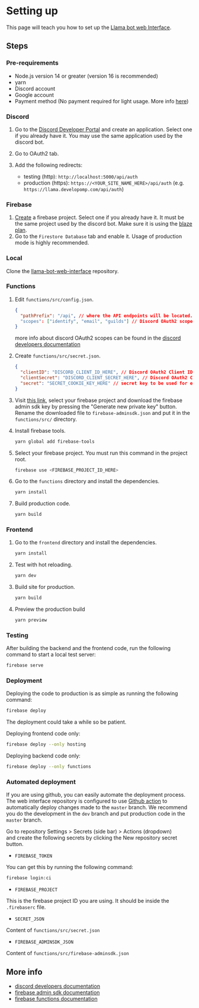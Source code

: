 # Setting up

This page will teach you how to set up the [Llama bot web Interface](https://github.com/llama-bot/llama-bot-web-interface).

## Steps

### Pre-requirements

- Node.js version 14 or greater (version 16 is recommended)
- yarn
- Discord account
- Google account
- Payment method (No payment required for light usage. More info [here](https://firebase.google.com/pricing))

### Discord

1. Go to the [Discord Developer Portal](https://discord.com/developers/applications) and create an application. Select one if you already have it. You may use the same application used by the discord bot.
2. Go to OAuth2 tab.
3. Add the following redirects:

   - testing (http): `http://localhost:5000/api/auth`
   - production (https): `https://<YOUR_SITE_NAME_HERE>/api/auth` (e.g. `https://llama.developomp.com/api/auth`)

### Firebase

1.  [Create](https://console.firebase.google.com) a firebase project. Select one if you already have it. It must be the same project used by the discord bot. Make sure it is using the [blaze plan](https://firebase.google.com/pricing).
2.  Go to the `Firestore Database` tab and enable it. Usage of production mode is highly recommended.

### Local

Clone the [llama-bot-web-interface](https://github.com/llama-bot/llama-bot-web-interface) repository.

### Functions

1. Edit `functions/src/config.json`.

   ```json title="functions/src/config.json (default values)"
   {
     "pathPrefix": "/api", // where the API endpoints will be located. Set it to "/" if it's on another domain (example: api.example.com)
     "scopes": ["identify", "email", "guilds"] // Discord OAuth2 scopes.
   }
   ```

   more info about discord OAuth2 scopes can be found in the [discord developers documentation](https://discord.com/developers/docs/topics/oauth2#shared-resources-oauth2-scopes)

2. Create `functions/src/secret.json`.

   ```json title="functions/src/secret.json"
   {
     "clientID": "DISCORD_CLIENT_ID_HERE", // Discord OAuth2 Client ID
     "clientSecret": "DISCORD_CLIENT_SECRET_HERE", // Discord OAuth2 Client Secret
     "secret": "SECRET_COOKIE_KEY_HERE" // secret key to be used for express session security
   }
   ```

3. Visit [this link](https://console.firebase.google.com/project/_/settings/serviceaccounts/adminsdk), select your firebase project and download the firebase admin sdk key by pressing the "Generate new private key" button. Rename the downloaded file to `firebase-adminsdk.json` and put it in the `functions/src/` directory.

4. Install firebase tools.

   ```bash
   yarn global add firebase-tools
   ```

5. Select your firebase project. You must run this command in the project root.

   ```bash
   firebase use <FIREBASE_PROJECT_ID_HERE>
   ```

6. Go to the `functions` directory and install the dependencies.

   ```bash
   yarn install
   ```

7. Build production code.

   ```bash
   yarn build
   ```

### Frontend

1. Go to the `frontend` directory and install the dependencies.

   ```bash
   yarn install
   ```

2. Test with hot reloading.

   ```bash
   yarn dev
   ```

3. Build site for production.

   ```bash
   yarn build
   ```

4. Preview the production build

   ```bash
   yarn preview
   ```

### Testing

After building the backend and the frontend code, run the following command to start a local test server:

```bash
firebase serve
```

### Deployment

Deploying the code to production is as simple as running the following command:

```bash
firebase deploy
```

The deployment could take a while so be patient.

Deploying frontend code only:

```bash
firebase deploy --only hosting
```

Deploying backend code only:

```bash
firebase deploy --only functions
```

### Automated deployment

If you are using github, you can easily automate the deployment process.
The web interface repository is configured to use [Github action](https://github.com/features/actions) to automatically deploy changes made to the `master` branch.
We recommend you do the development in the `dev` branch and put production code in the `master` branch.

Go to repository Settings > Secrets (side bar) > Actions (dropdown)<br />
and create the following secrets by clicking the New repository secret button.

- `FIREBASE_TOKEN`

You can get this by running the following command:

```bash
firebase login:ci
```

- `FIREBASE_PROJECT`

This is the firebase project ID you are using. It should be inside the `.firebaserc` file.

- `SECRET_JSON`

Content of `functions/src/secret.json`

- `FIREBASE_ADMINSDK_JSON`

Content of `functions/src/firebase-adminsdk.json`

## More info

- [discord developers documentation](https://discord.com/developers/docs)
- [firebase admin sdk documentation](https://firebase.google.com/docs)
- [firebase functions documentation](https://firebase.google.com/docs/functions/typescript)
